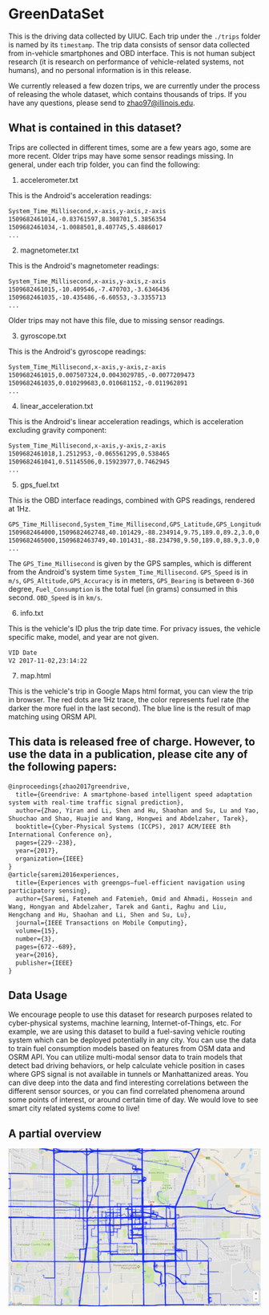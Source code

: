 # GreenDataSet

This is the driving data collected by UIUC. Each trip under the `./trips` folder is named by its `timestamp`. The trip data consists of sensor data collected from in-vehicle smartphones and OBD interface. This is not human subject research (it is research on performance of vehicle-related systems, not humans), and no personal information is in this release.

We currently released a few dozen trips, we are currently under the process of releasing the whole dataset, which contains thousands of trips. If you have any questions, please send to zhao97@illinois.edu.



## What is contained in this dataset?

Trips are collected in different times, some are a few years ago, some are more recent. Older trips may have some sensor readings missing. In general, under each trip folder, you can find the following:

1. accelerometer.txt

This is the Android's acceleration readings:
```
System_Time_Millisecond,x-axis,y-axis,z-axis
1509682461014,-0.83761597,8.308701,5.3856354
1509682461034,-1.0088501,8.407745,5.4886017
...
```

2. magnetometer.txt

This is the Android's magnetometer readings:
```
System_Time_Millisecond,x-axis,y-axis,z-axis
1509682461015,-10.409546,-7.470703,-3.6346436
1509682461035,-10.435486,-6.60553,-3.3355713
...
```
Older trips may not have this file, due to missing sensor readings.

3. gyroscope.txt

This is the Android's gyroscope readings:
```
System_Time_Millisecond,x-axis,y-axis,z-axis
1509682461015,0.007507324,0.0043029785,-0.0077209473
1509682461035,0.010299683,0.010681152,-0.011962891
...
```

4. linear_acceleration.txt

This is the Android's linear acceleration readings, which is acceleration excluding gravity component:
```
System_Time_Millisecond,x-axis,y-axis,z-axis
1509682461018,1.2512953,-0.065561295,0.538465
1509682461041,0.51145506,0.15923977,0.7462945
...
```

5. gps_fuel.txt

This is the OBD interface readings, combined with GPS readings, rendered at 1Hz. 
```
GPS_Time_Millisecond,System_Time_Millisecond,GPS_Latitude,GPS_Longitude,GPS_Speed,GPS_Altitude,GPS_Bearing,GPS_Accuracy,Fuel_Consumption,OBD_Engine_RPM,OBD_Speed,OBD_Throttle_Position
1509682464000,1509682462748,40.101429,-88.234914,9.75,189.0,89.2,3.0,0.436,1573.3,34.7,15.42
1509682465000,1509682463749,40.101431,-88.234798,9.50,189.0,88.9,3.0,0.391,1509.3,33.3,14.12
...
```
The `GPS_Time_Millisecond` is given by the GPS samples, which is different from the Android's system time `System_Time_Millisecond`. `GPS_Speed` is in `m/s`, `GPS_Altitude,GPS_Accuracy` is in meters, `GPS_Bearing` is between `0-360` degree, `Fuel_Consumption` is the total fuel (in grams) consumed in this second. `OBD_Speed` is in `km/s`.


6. info.txt

This is the vehicle's ID plus the trip date time. For privacy issues, the vehicle specific make, model, and year are not given. 
```
VID Date
V2 2017-11-02,23:14:22
```

7. map.html

This is the vehicle's trip in Google Maps html format, you can view the trip in browser. The red dots are 1Hz trace, the color represents fuel rate (the darker the more fuel in the last second). The blue line is the result of map matching using ORSM API. 



## This data is released free of charge. However, to use the data in a publication, please cite any of the following papers:
```
@inproceedings{zhao2017greendrive,
  title={Greendrive: A smartphone-based intelligent speed adaptation system with real-time traffic signal prediction},
  author={Zhao, Yiran and Li, Shen and Hu, Shaohan and Su, Lu and Yao, Shuochao and Shao, Huajie and Wang, Hongwei and Abdelzaher, Tarek},
  booktitle={Cyber-Physical Systems (ICCPS), 2017 ACM/IEEE 8th International Conference on},
  pages={229--238},
  year={2017},
  organization={IEEE}
}
@article{saremi2016experiences,
  title={Experiences with greengps—fuel-efficient navigation using participatory sensing},
  author={Saremi, Fatemeh and Fatemieh, Omid and Ahmadi, Hossein and Wang, Hongyan and Abdelzaher, Tarek and Ganti, Raghu and Liu, Hengchang and Hu, Shaohan and Li, Shen and Su, Lu},
  journal={IEEE Transactions on Mobile Computing},
  volume={15},
  number={3},
  pages={672--689},
  year={2016},
  publisher={IEEE}
}
```


## Data Usage

We encourage people to use this dataset for research purposes related to cyber-physical systems, machine learning, Internet-of-Things, etc. For example, we are using this dataset to build a fuel-saving vehicle routing system which can be deployed potentially in any city. You can use the data to train fuel consumption models based on features from OSM data and OSRM API. You can utilize multi-modal sensor data to train models that detect bad driving behaviors, or help calculate vehicle position in cases where GPS signal is not available in tunnels or Manhattanized areas. You can dive deep into the data and find interesting correlations between the different sensor sources, or you can find correlated phenomena around some points of interest, or around certain time of day. We would love to see smart city related systems come to live!


## A partial overview

![alt text](https://github.com/zyrgit/mystuff/blob/master/GreenDrive/Traces.png)


